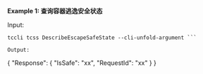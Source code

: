 **Example 1: 查询容器逃逸安全状态**



Input: 

```
tccli tcss DescribeEscapeSafeState --cli-unfold-argument ```

Output: 
```
{
    "Response": {
        "IsSafe": "xx",
        "RequestId": "xx"
    }
}
```

